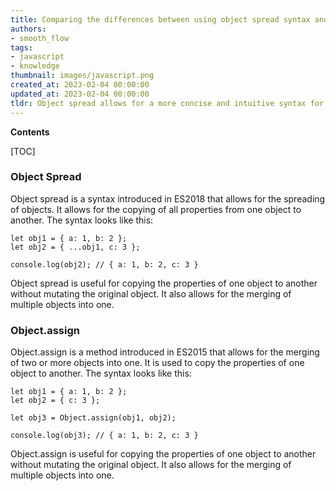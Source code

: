 ```yaml
---
title: Comparing the differences between using object spread syntax and object.assign() to copy properties from one object to another
authors:
- smooth_flow
tags:
- javascript
- knowledge
thumbnail: images/javascript.png
created_at: 2023-02-04 00:00:00
updated_at: 2023-02-04 00:00:00
tldr: Object spread allows for a more concise and intuitive syntax for copying enumerable properties from one object to another, while Object.assign() copies the values of all enumerable own properties from one or more source objects to a target object.
---
```


**Contents**

[TOC]

### Object Spread
Object spread is a syntax introduced in ES2018 that allows for the spreading of objects. It allows for the copying of all properties from one object to another. The syntax looks like this:

```
let obj1 = { a: 1, b: 2 };
let obj2 = { ...obj1, c: 3 };

console.log(obj2); // { a: 1, b: 2, c: 3 }
```

Object spread is useful for copying the properties of one object to another without mutating the original object. It also allows for the merging of multiple objects into one.

### Object.assign
Object.assign is a method introduced in ES2015 that allows for the merging of two or more objects into one. It is used to copy the properties of one object to another. The syntax looks like this:

```
let obj1 = { a: 1, b: 2 };
let obj2 = { c: 3 };

let obj3 = Object.assign(obj1, obj2);

console.log(obj3); // { a: 1, b: 2, c: 3 }
```

Object.assign is useful for copying the properties of one object to another without mutating the original object. It also allows for the merging of multiple objects into one.
